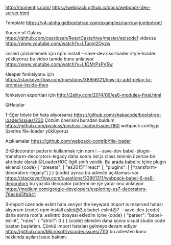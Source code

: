 http://momentjs.com/
https://webpack.github.io/docs/webpack-dev-server.html

Template
https://v4-alpha.getbootstrap.com/examples/narrow-jumbotron/

Source of Galaxy
https://github.com/cassiozen/ReactCasts/tree/master/episode1
videosu
https://www.youtube.com/watch?v=LTunyI2Oyzw

cssleri çözümlemek için
npm install --save-dev css-loader style-loader yüklüyoruz
bu video tamda bunu anlatıyor
https://www.youtube.com/watch?v=L1QMrPsPV5w

sleeper fonksiyonu için
https://stackoverflow.com/questions/38956121/how-to-add-delay-to-promise-inside-then

fonksiyon exportları için
http://2ality.com/2014/09/es6-modules-final.html

@Hatalar

1-Eğer böyle bir hata alıyorsanız https://github.com/shakacode/bootstrap-loader/issues/230
  Çözüm önerisini buradan buldum https://github.com/postcss/postcss-loader/issues/160
  webpack.config.js üzerine file-loader yüklüyoruz
  
  Açıklamalar
  https://github.com/webpack-contrib/file-loader

2-@decorator patterni kullanmak için 
npm i --save-dev babel-plugin-transform-decorators-legacy 
daha sonra list.js class isminin üzerine bir attribute olarak
@LoaderHOC ilgili sınıfı verdik. Bu arada 
babelrc içine plugin eklendi
{code}
{
    "presets": [
        "es2015","react"
    ],
    "plugins": [
        ["transform-decorators-legacy"]
      ]
}
{code}
ayrıca bu adreste açıklaması var
https://stackoverflow.com/questions/33801311/webpack-babel-6-es6-decorators
bu yazıda decorator patterni ne işe yarar onu anlatıyor
https://medium.com/google-developers/exploring-es7-decorators-76ecb65fb841

3-import üzerinde eslint hata veriyor the keyword import is reserved hatası alıyorum
{code}
npm install eslint@3.x babel-eslint@7 --save-dev
{code}
daha sonra root'a .eslintrc dosyası ekledim içine
{code}
{
    "parser": "babel-eslint",
    "rules": {
      "strict": 0
    }
}
{code}
ekledim daha sonra visual studio code baştan başlattım. Çünkü import hataları gelmeye devam ediyor
https://github.com/Microsoft/vscode/issues/7113 bu adresten konu hakkında açılan issue baktım.
